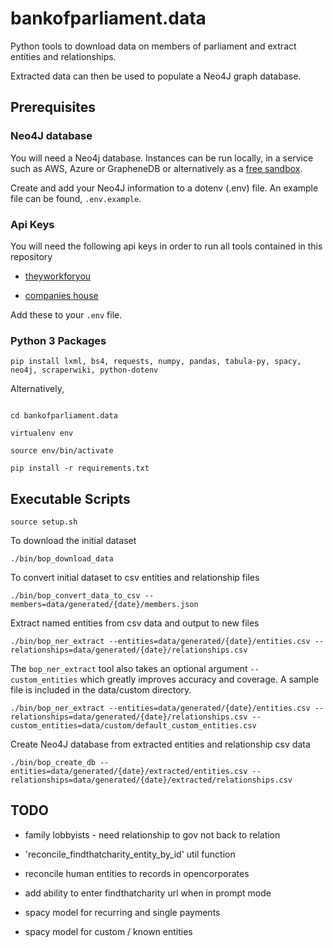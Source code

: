 # bankofparliament.data



Python tools to download data on members of parliament and extract entities and relationships.



Extracted data can then be used to populate a Neo4J graph database.



## Prerequisites



### Neo4J database



You will need a Neo4j database. Instances can be run locally, in a service such as AWS, Azure or GrapheneDB or alternatively as a [free sandbox](https://neo4j.com/sandbox/).



Create and add your Neo4J information to a dotenv (.env) file. An example file can be found, `.env.example`.



### Api Keys



You will need the following api keys in order to run all tools contained in this repository



-  [theyworkforyou](https://www.theyworkforyou.com/api/)

-  [companies house](https://developer.company-information.service.gov.uk/api/docs/index/gettingStarted.html#createaccount)



Add these to your `.env` file.



### Python 3 Packages



`pip install lxml, bs4, requests, numpy, pandas, tabula-py, spacy, neo4j, scraperwiki, python-dotenv`



Alternatively,



```

cd bankofparliament.data

virtualenv env

source env/bin/activate

pip install -r requirements.txt

```



## Executable Scripts



`source setup.sh`



To download the initial dataset



`./bin/bop_download_data`



To convert initial dataset to csv entities and relationship files



`./bin/bop_convert_data_to_csv --members=data/generated/{date}/members.json`



Extract named entities from csv data and output to new files



`./bin/bop_ner_extract --entities=data/generated/{date}/entities.csv --relationships=data/generated/{date}/relationships.csv`



The `bop_ner_extract` tool also takes an optional argument `--custom_entities` which greatly improves accuracy and coverage. A sample file is included in the data/custom directory.



`./bin/bop_ner_extract --entities=data/generated/{date}/entities.csv --relationships=data/generated/{date}/relationships.csv --custom_entities=data/custom/default_custom_entities.csv`



Create Neo4J database from extracted entities and relationship csv data



`./bin/bop_create_db --entities=data/generated/{date}/extracted/entities.csv --relationships=data/generated/{date}/extracted/relationships.csv`



## TODO


- family lobbyists - need relationship to gov not back to relation

- 'reconcile_findthatcharity_entity_by_id' util function

- reconcile human entities to records in opencorporates

- add ability to enter findthatcharity url when in prompt mode

- spacy model for recurring and single payments

- spacy model for custom / known entities